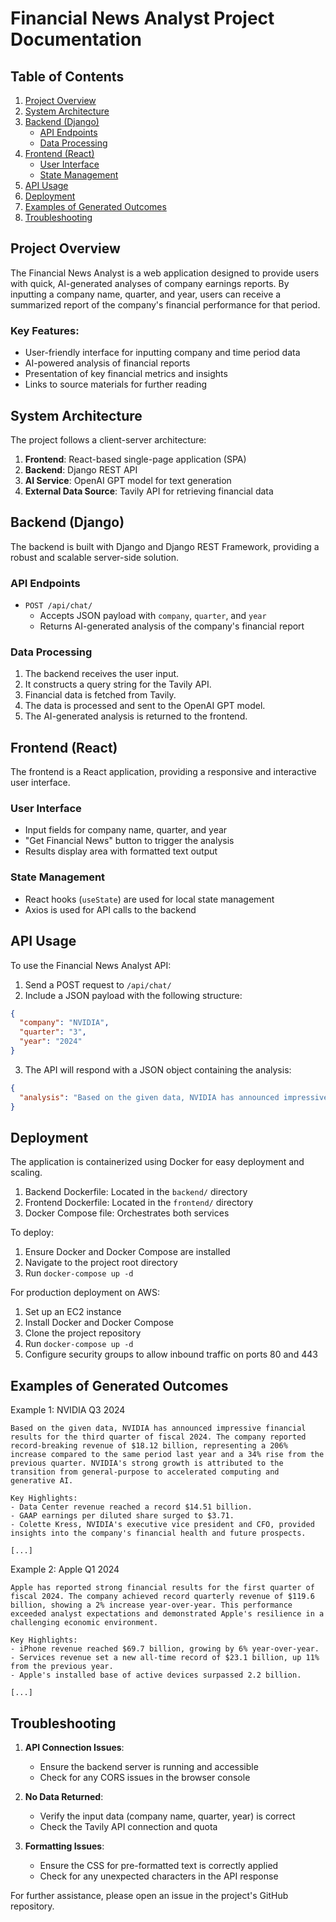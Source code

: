 # Financial News Analyst Project Documentation

## Table of Contents
1. [Project Overview](#project-overview)
2. [System Architecture](#system-architecture)
3. [Backend (Django)](#backend-django)
   - [API Endpoints](#api-endpoints)
   - [Data Processing](#data-processing)
4. [Frontend (React)](#frontend-react)
   - [User Interface](#user-interface)
   - [State Management](#state-management)
5. [API Usage](#api-usage)
6. [Deployment](#deployment)
7. [Examples of Generated Outcomes](#examples-of-generated-outcomes)
8. [Troubleshooting](#troubleshooting)

## Project Overview

The Financial News Analyst is a web application designed to provide users with quick, AI-generated analyses of company earnings reports. By inputting a company name, quarter, and year, users can receive a summarized report of the company's financial performance for that period.

### Key Features:
- User-friendly interface for inputting company and time period data
- AI-powered analysis of financial reports
- Presentation of key financial metrics and insights
- Links to source materials for further reading

## System Architecture

The project follows a client-server architecture:

1. **Frontend**: React-based single-page application (SPA)
2. **Backend**: Django REST API
3. **AI Service**: OpenAI GPT model for text generation
4. **External Data Source**: Tavily API for retrieving financial data

## Backend (Django)

The backend is built with Django and Django REST Framework, providing a robust and scalable server-side solution.

### API Endpoints

- `POST /api/chat/`
  - Accepts JSON payload with `company`, `quarter`, and `year`
  - Returns AI-generated analysis of the company's financial report

### Data Processing

1. The backend receives the user input.
2. It constructs a query string for the Tavily API.
3. Financial data is fetched from Tavily.
4. The data is processed and sent to the OpenAI GPT model.
5. The AI-generated analysis is returned to the frontend.

## Frontend (React)

The frontend is a React application, providing a responsive and interactive user interface.

### User Interface

- Input fields for company name, quarter, and year
- "Get Financial News" button to trigger the analysis
- Results display area with formatted text output

### State Management

- React hooks (`useState`) are used for local state management
- Axios is used for API calls to the backend

## API Usage

To use the Financial News Analyst API:

1. Send a POST request to `/api/chat/`
2. Include a JSON payload with the following structure:

```json
{
  "company": "NVIDIA",
  "quarter": "3",
  "year": "2024"
}
```

3. The API will respond with a JSON object containing the analysis:

```json
{
  "analysis": "Based on the given data, NVIDIA has announced impressive financial results for the third quarter of fiscal 2024. [...]"
}
```

## Deployment

The application is containerized using Docker for easy deployment and scaling.

1. Backend Dockerfile: Located in the `backend/` directory
2. Frontend Dockerfile: Located in the `frontend/` directory
3. Docker Compose file: Orchestrates both services

To deploy:

1. Ensure Docker and Docker Compose are installed
2. Navigate to the project root directory
3. Run `docker-compose up -d`

For production deployment on AWS:

1. Set up an EC2 instance
2. Install Docker and Docker Compose
3. Clone the project repository
4. Run `docker-compose up -d`
5. Configure security groups to allow inbound traffic on ports 80 and 443

## Examples of Generated Outcomes

Example 1: NVIDIA Q3 2024

```
Based on the given data, NVIDIA has announced impressive financial results for the third quarter of fiscal 2024. The company reported record-breaking revenue of $18.12 billion, representing a 206% increase compared to the same period last year and a 34% rise from the previous quarter. NVIDIA's strong growth is attributed to the transition from general-purpose to accelerated computing and generative AI.

Key Highlights:
- Data Center revenue reached a record $14.51 billion.
- GAAP earnings per diluted share surged to $3.71.
- Colette Kress, NVIDIA's executive vice president and CFO, provided insights into the company's financial health and future prospects.

[...]
```

Example 2: Apple Q1 2024

```
Apple has reported strong financial results for the first quarter of fiscal 2024. The company achieved record quarterly revenue of $119.6 billion, showing a 2% increase year-over-year. This performance exceeded analyst expectations and demonstrated Apple's resilience in a challenging economic environment.

Key Highlights:
- iPhone revenue reached $69.7 billion, growing by 6% year-over-year.
- Services revenue set a new all-time record of $23.1 billion, up 11% from the previous year.
- Apple's installed base of active devices surpassed 2.2 billion.

[...]
```

## Troubleshooting

1. **API Connection Issues**: 
   - Ensure the backend server is running and accessible
   - Check for any CORS issues in the browser console

2. **No Data Returned**: 
   - Verify the input data (company name, quarter, year) is correct
   - Check the Tavily API connection and quota

3. **Formatting Issues**: 
   - Ensure the CSS for pre-formatted text is correctly applied
   - Check for any unexpected characters in the API response

For further assistance, please open an issue in the project's GitHub repository.
